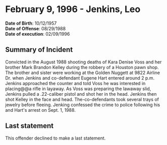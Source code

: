 # February 9, 1996 - Jenkins, Leo

**Date of Birth**: 10/12/1957<br/>
**Date of Offense**: 08/29/1988<br/>
**Date of execution**: 02/09/1996<br/>

## Summary of Incident
Convicted in the August 1988 shooting deaths of Kara Denise Voss and her brother Mark Brandon Kelley during the robbery of a Houston pawn shop. The brother and sister were working at the Golden Nuggett at 9822 Airline Dr. when Jenkins and co-defendant Eugene Hart entered around 2 p.m. Jenkins approached the counter and told Voss he was interested in placing@@a rifle in layaway. As Voss was preparing the lawaway slid, Jenkins pulled a .22-caliber pistol and shot her in the head. Jenkins then shot Kelley in the face and head. The-co-defendants took several trays of jewelry before fleeing. Jenking confessed the crime to police following his and Hart's arrest on Sept. 1, 1988.

## Last statement
This offender declined to make a last statement.
